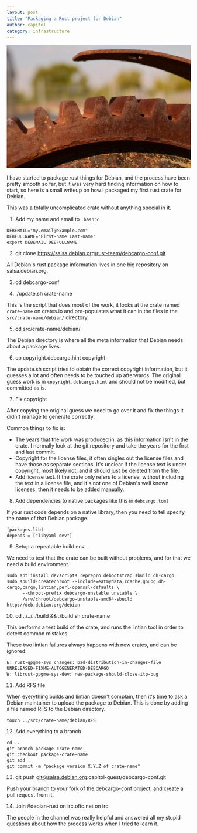 ```yaml
---
layout: post
title: "Packaging a Rust project for Debian"
author: capitol
category: infrastructure
---
```

![rust-landscape](/images/rust-landscape.jpg)

I have started to package rust things for Debian, and the process have been pretty
smooth so far, but it was very hard finding information on how to start, so here is a
small writeup on how I packaged my first rust crate for Debian.

This was a totally uncomplicated crate without anything special in it.

1) Add my name and email to `.bashrc`

```
DEBEMAIL="my.email@example.com"
DEBFULLNAME="First-name Last-name"
export DEBEMAIL DEBFULLNAME
```

2) git clone https://salsa.debian.org/rust-team/debcargo-conf.git

All Debian's rust package information lives in one big repository on salsa.debian.org.

3) cd debcargo-conf

4) ./update.sh crate-name

This is the script that does most of the work, it looks at the crate named `crate-name` on crates.io
and pre-populates what it can in the files in the `src/crate-name/debian/` directory.

5) cd src/crate-name/debian/

The Debian directory is where all the meta information that Debian needs about a package lives.

6) cp copyright.debcargo.hint copyright

The update.sh script tries to obtain the correct copyright information, but it
guesses a lot and often needs to be touched up afterwards. The original guess work
is in `copyright.debcargo.hint` and should not be modified, but committed as is.

7) Fix copyright

After copying the original guess we need to go over it and fix the things it didn't
manage to generate correctly.

Common things to fix is:
 * The years that the work was produced in, as this information isn't in the crate.
   I normally look at the git repository and take the years for the first and last commit.
 * Copyright for the license files, it often singles out the license files and have those as separate sections.
   It's unclear if the license text is under copyright, most likely not, and it should just be deleted from the file.
 * Add license text.
   It the crate only refers to a license, without including the text in a license file, and it's not one of Debian's
   well known licenses, then it needs to be added manually.

8) Add dependencies to native packages like this in `debcargo.toml`

If your rust code depends on a native library, then you need to tell specify the name of that Debian package.

```
[packages.lib]
depends = ["libyaml-dev"]
```

9) Setup a repeatable build env.

We need to test that the crate can be built without problems, and for that we need a build environment.

```
sudo apt install devscripts reprepro debootstrap sbuild dh-cargo
sudo sbuild-createchroot --include=eatmydata,ccache,gnupg,dh-cargo,cargo,lintian,perl-openssl-defaults \
      --chroot-prefix debcargo-unstable unstable \
      /srv/chroot/debcargo-unstable-amd64-sbuild http://deb.debian.org/debian
```

10) cd ../../../build && ./build.sh crate-name

This performs a test build of the crate, and runs the lintian tool in order to detect common mistakes.

These two lintian failures always happens with new crates, and can be ignored:

```
E: rust-gpgme-sys changes: bad-distribution-in-changes-file UNRELEASED-FIXME-AUTOGENERATED-DEBCARGO
W: librust-gpgme-sys-dev: new-package-should-close-itp-bug
```

11) Add RFS file

When everything builds and lintian doesn't complain, then it's time to ask a Debian maintainer to
upload the package to Debian. This is done by adding a file named RFS to the Debian directory.

```
touch ../src/crate-name/debian/RFS
```

12) Add everything to a branch

```
cd ..
git branch package-crate-name
git checkout package-crate-name
git add .
git commit -m "package version X.Y.Z of crate-name"
```

13) git push git@salsa.debian.org:capitol-guest/debcargo-conf.git

Push your branch to your fork of the debcargo-conf project, and create a
pull request from it.

14) Join #debian-rust on irc.oftc.net on irc

The people in the channel was really helpful and answered all my stupid questions about
how the process works when I tried to learn it.
